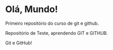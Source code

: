 # Olá, Mundo!
 Primeiro repositório do curso de git e github.
 
 Repositório de Teste, aprendendo GIT e GITHUB.

 Git e GitHub!
